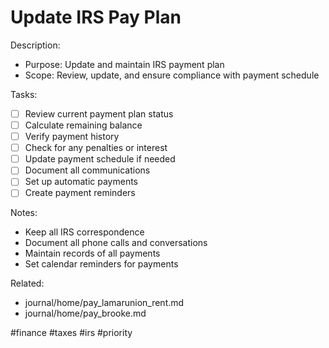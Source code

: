 # Update IRS Pay Plan

<!-- TODO: Update IRS Pay Plan
created::2024-03-03T19:08:00Z
priority::high
due::2024-03-15T00:00:00Z
owner::@dionedge
project::finance
-->

Description:
- Purpose: Update and maintain IRS payment plan
- Scope: Review, update, and ensure compliance with payment schedule

Tasks:
- [ ] Review current payment plan status
- [ ] Calculate remaining balance
- [ ] Verify payment history
- [ ] Check for any penalties or interest
- [ ] Update payment schedule if needed
- [ ] Document all communications
- [ ] Set up automatic payments
- [ ] Create payment reminders

Notes:
- Keep all IRS correspondence
- Document all phone calls and conversations
- Maintain records of all payments
- Set calendar reminders for payments

Related:
- journal/home/pay_lamarunion_rent.md
- journal/home/pay_brooke.md

#finance #taxes #irs #priority 
<!--
order::-490
TODO::2025-03-03T19:14:48.995Z
-->